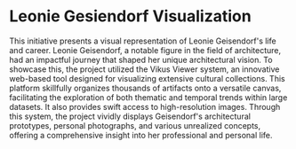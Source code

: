 # Leonie Gesiendorf Visualization
 This initiative presents a visual representation of Leonie Geisendorf's life and career. Leonie Geisendorf, a notable figure in the field of architecture, had an impactful journey that shaped her unique architectural vision. To showcase this, the project utilized the Vikus Viewer system, an innovative web-based tool designed for visualizing extensive cultural collections. This platform skillfully organizes thousands of artifacts onto a versatile canvas, facilitating the exploration of both thematic and temporal trends within large datasets. It also provides swift access to high-resolution images. Through this system, the project vividly displays Geisendorf's architectural prototypes, personal photographs, and various unrealized concepts, offering a comprehensive insight into her professional and personal life.
